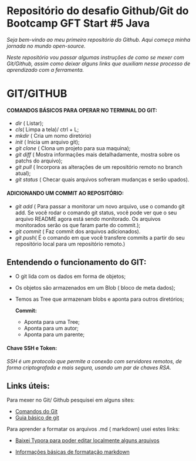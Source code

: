 # Repositório do desafio Github/Git do Bootcamp GFT Start #5 Java





*Seja bem-vindo ao meu primeiro repositório do Github. Aqui começa minha jornada no mundo open-source.*



*Neste repositório vou passar algumas instruções de como se mexer com Git/Github, assim como deixar alguns links que auxiliam nesse processo de aprendizado com a ferramenta.*



# GIT/GITHUB



#### **COMANDOS BÁSICOS PARA OPERAR NO TERMINAL DO GIT**:



* *dir* ( Listar);
* *cls*( Limpa a tela)/ ctrl + L;
* *mkdir* ( Cria um nomo diretório)
* *init* ( Inicia um arquivo git);
* *git clone* ( Clona um projeto para sua maquina);
* *git diff* ( Mostra informações mais detalhadamente, mostra sobre os patchs do arquivo);
* *git pull* ( Incorpora as alterações de um repositório remoto no branch atual);
* *git status* ( Checar quais arquivos sofreram mudanças e serão upados).

#### **ADICIONANDO UM COMMIT AO REPOSITÓRIO:**

* *git add* ( Para passar a monitorar um novo arquivo, use o comando git add. Se você rodar o comando git status, você pode ver que o seu arquivo README agora está sendo monitorado. Os arquivos monitorados serão os que faram parte do commit.);
* *git commit* ( Faz commit dos arquivos adicionados).  
* *git push*( É o comando em que você transfere commits a partir do seu repositório local para um repositório remoto.)

## Entendendo o funcionamento do GIT:

* O git lida com os dados em forma de objetos;

* Os objetos são armazenados em um Blob ( bloco de meta dados);

* Temos as Tree que armazenam blobs e aponta para outros diretórios;

  **Commit:**

  * Aponta para uma Tree;
  * Aponta para um autor;
  * Aponta para um parente;

#### Chave SSH e Token: 

*SSH é um protocolo que permite a conexão com servidores remotos, de forma criptografada e mais segura, usando um par de chaves RSA.*



## Links úteis: 



Para mexer no Git/ Github pesquisei em alguns sites:

* [Comandos do Git](https://comandosgit.github.io/)
* [Guia básico de git ](https://dev.to/alanfabricio/atualizando-seu-projeto-no-github-3ap8)



Para aprender a formatar os arquivos .md ( markdown) usei estes links: 

* [Baixei Typora para poder editar localmente alguns arquivos](https://typora.io/)

* [Informações básicas de formatação markdown](https://docs.pipz.com/central-de-ajuda/learning-center/guia-basico-de-markdown#open)

  

